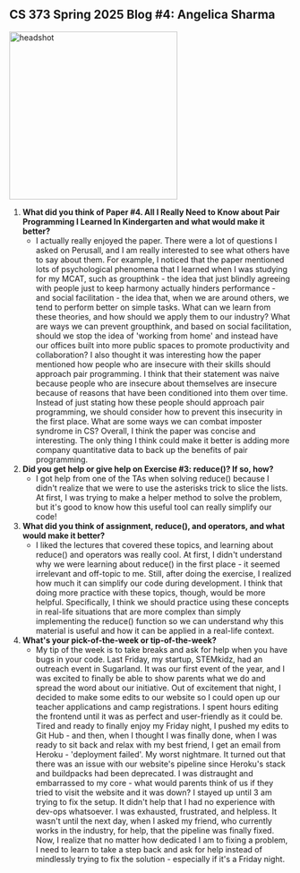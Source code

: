 ## CS 373 Spring 2025 Blog #4: Angelica Sharma
<img src="https://github.com/user-attachments/assets/5d65aa82-2f4e-458a-bd41-789a3e50e85c" alt="headshot" width="300" height="300">

1. **What did you think of Paper #4. All I Really Need to Know about Pair Programming I Learned In Kindergarten and what would make it better?**
   - I actually really enjoyed the paper. There were a lot of questions I asked on Perusall, and I am really interested to see what others have to say about them. For example, I noticed that the paper mentioned lots of psychological phenomena that I learned when I was studying for my MCAT, such as groupthink - the idea that just blindly agreeing with people just to keep harmony actually hinders performance - and social facilitation - the idea that, when we are around others, we tend to perform better on simple tasks. What can we learn from these theories, and how should we apply them to our industry? What are ways we can prevent groupthink, and based on social facilitation, should we stop the idea of 'working from home' and instead have our offices built into more public spaces to promote productivity and collaboration? I also thought it was interesting how the paper mentioned how people who are insecure with their skills should approach pair programming. I think that their statement was naive because people who are insecure about themselves are insecure because of reasons that have been conditioned into them over time. Instead of just stating how these people should approach pair programming, we should consider how to prevent this insecurity in the first place. What are some ways we can combat imposter syndrome in CS? Overall, I think the paper was concise and interesting. The only thing I think could make it better is adding more company quantitative data to back up the benefits of pair programming.  
2. **Did you get help or give help on Exercise #3: reduce()? If so, how?**
   - I got help from one of the TAs when solving reduce() because I didn't realize that we were to use the asterisks trick to slice the lists. At first, I was trying to make a helper method to solve the problem, but it's good to know how this useful tool can really simplify our code!
3. **What did you think of assignment, reduce(), and operators, and what would make it better?**
   - I liked the lectures that covered these topics, and learning about reduce() and operators was really cool. At first, I didn't understand why we were learning about reduce() in the first place - it seemed irrelevant and off-topic to me. Still, after doing the exercise, I realized how much it can simplify our code during development. I think that doing more practice with these topics, though, would be more helpful. Specifically, I think we should practice using these concepts in real-life situations that are more complex than simply implementing the reduce() function so we can understand why this material is useful and how it can be applied in a real-life context. 
4. **What's your pick-of-the-week or tip-of-the-week?**
   - My tip of the week is to take breaks and ask for help when you have bugs in your code. Last Friday, my startup, STEMkidz, had an outreach event in Sugarland. It was our first event of the year, and I was excited to finally be able to show parents what we do and spread the word about our initiative. Out of excitement that night, I decided to make some edits to our website so I could open up our teacher applications and camp registrations. I spent hours editing the frontend until it was as perfect and user-friendly as it could be. Tired and ready to finally enjoy my Friday night, I pushed my edits to Git Hub - and then, when I thought I was finally done, when I was ready to sit back and relax with my best friend, I get an email from Heroku - 'deployment failed'. My worst nightmare. It turned out that there was an issue with our website's pipeline since Heroku's stack and buildpacks had been deprecated. I was distraught and embarrassed to my core - what would parents think of us if they tried to visit the website and it was down? I stayed up until 3 am trying to fix the setup. It didn't help that I had no experience with dev-ops whatsoever. I was exhausted, frustrated, and helpless. It wasn't until the next day, when I asked my friend, who currently works in the industry, for help, that the pipeline was finally fixed. Now, I realize that no matter how dedicated I am to fixing a problem, I need to learn to take a step back and ask for help instead of mindlessly trying to fix the solution - especially if it's a Friday night. 
